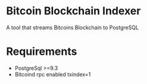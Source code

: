 Bitcoin Blockchain Indexer
==
A tool that streams Bitcoins Blockchain to PostgreSQL

Requirements
==
- PostgreSql >=9.3
- Bitcoind  rpc enabled  txindex=1

